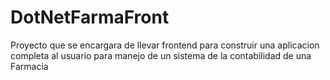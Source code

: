# DotNetFarmaFront
Proyecto que se encargara de llevar  frontend para construir una aplicacion completa al usuario para manejo de un sistema de la contabilidad de una Farmacia
